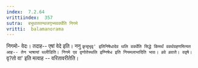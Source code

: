```yaml
---
index:  7.2.64
vrittiindex:  357
sutra:  बभूथाततन्थजगृभ्मववर्थेति निगमे
vritti:  balamanorama 
---
```


निगमो- वेदः। तदाह-- एषां वेदे इति। ननु `कृसृभृवृ' इतिनिषेधादेव थलि ववर्थेति सिद्धे किमर्थं ववर्थग्रहणमित्यत आह-- तेन भाषायां थलीडिति। निगमे एव वृणोतेस्थलि इण्निषेध इति नियमलाभादिति भावः। व्रवे व्रवाते। ववृषे। `वृ?तो वा' इति मत्वाह -- वरितावरीतेति।

